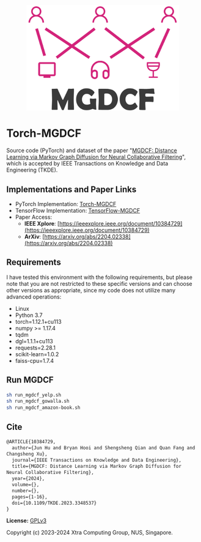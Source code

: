 <p align="center">
<img src="MGDCF_LOGO.png" width="400"/>
</p>


# Torch-MGDCF
Source code (PyTorch) and dataset of the paper "[MGDCF: Distance Learning via Markov Graph Diffusion for Neural Collaborative Filtering](https://arxiv.org/abs/2204.02338)", which is accepted by IEEE Transactions on Knowledge and Data Engineering (TKDE).



## Implementations and Paper Links

+ PyTorch Implementation: [Torch-MGDCF](https://github.com/CrawlScript/Torch-MGDCF)
+ TensorFlow Implementation: [TensorFlow-MGDCF](https://github.com/hujunxianligong/MGDCF)
+ Paper Access:
    - **IEEE Xplore**: [https://ieeexplore.ieee.org/document/10384729](https://ieeexplore.ieee.org/document/10384729)
    - **ArXiv**: [https://arxiv.org/abs/2204.02338](https://arxiv.org/abs/2204.02338)






## Requirements

I have tested this environment with the following requirements, but please note that you are not restricted to these specific versions and can choose other versions as appropriate, since my code does not utilize many advanced operations:

+ Linux
+ Python 3.7
+ torch=1.12.1+cu113
+ numpy >= 1.17.4
+ tqdm
+ dgl=1.1.1+cu113
+ requests=2.28.1
+ scikit-learn=1.0.2
+ faiss-cpu=1.7.4


## Run MGDCF

```bash
sh run_mgdcf_yelp.sh
sh run_mgdcf_gowalla.sh
sh run_mgdcf_amazon-book.sh
```






## Cite

```
@ARTICLE{10384729,
  author={Jun Hu and Bryan Hooi and Shengsheng Qian and Quan Fang and Changsheng Xu},
  journal={IEEE Transactions on Knowledge and Data Engineering}, 
  title={MGDCF: Distance Learning via Markov Graph Diffusion for Neural Collaborative Filtering}, 
  year={2024},
  volume={},
  number={},
  pages={1-16},
  doi={10.1109/TKDE.2023.3348537}
}
```



__License:__ [GPLv3](https://www.gnu.org/licenses/gpl-3.0.en.html)

Copyright (c) 2023-2024 Xtra Computing Group, NUS, Singapore.

